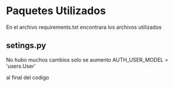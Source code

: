 # Paquetes Utilizados

En el archivo requirements.txt encontrara los archivos utilizados

## setings.py

No hubo muchos cambios solo se aumento
AUTH_USER_MODEL = 'users.User'

al final del codigo
